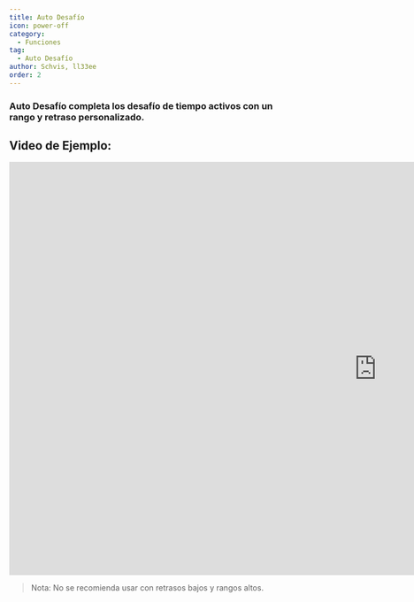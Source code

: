 ```yaml
---
title: Auto Desafío
icon: power-off
category:
  - Funciones
tag:
  - Auto Desafío
author: Schvis, ll33ee
order: 2
---
```


### Auto Desafío completa los desafío de tiempo activos con un rango y retraso personalizado.

## Video de Ejemplo:

<div class="iframe-container"><iframe width="1328" height="747" src="https://www.youtube.com/embed/7JNegfQiK2U?list=PL5eI1Tb64p56g27qfYk7VuFTz4FK6YrKa" title="Korepi - Auto Challenge" frameborder="0" allow="accelerometer; autoplay; clipboard-write; encrypted-media; gyroscope; picture-in-picture; web-share" referrerpolicy="strict-origin-when-cross-origin" allowfullscreen></iframe></div>

>Nota: No se recomienda usar con retrasos bajos y rangos altos.
